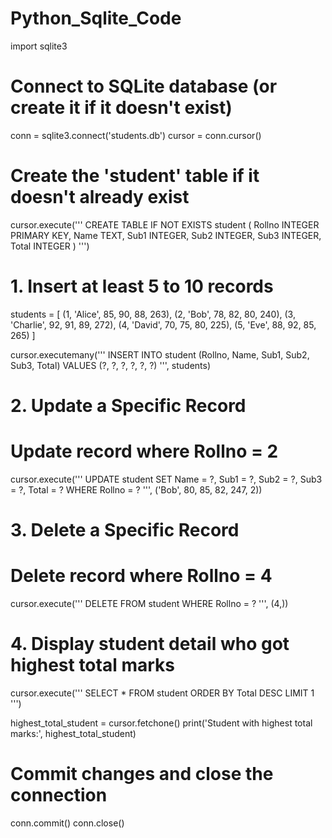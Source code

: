 # Python_Sqlite_Code
import sqlite3

# Connect to SQLite database (or create it if it doesn't exist)
conn = sqlite3.connect('students.db')
cursor = conn.cursor()

# Create the 'student' table if it doesn't already exist
cursor.execute('''
CREATE TABLE IF NOT EXISTS student (
    Rollno INTEGER PRIMARY KEY,
    Name TEXT,
    Sub1 INTEGER,
    Sub2 INTEGER,
    Sub3 INTEGER,
    Total INTEGER
)
''')

# 1. Insert at least 5 to 10 records
students = [
    (1, 'Alice', 85, 90, 88, 263),
    (2, 'Bob', 78, 82, 80, 240),
    (3, 'Charlie', 92, 91, 89, 272),
    (4, 'David', 70, 75, 80, 225),
    (5, 'Eve', 88, 92, 85, 265)
]

cursor.executemany('''
INSERT INTO student (Rollno, Name, Sub1, Sub2, Sub3, Total)
VALUES (?, ?, ?, ?, ?, ?)
''', students)

# 2. Update a Specific Record
# Update record where Rollno = 2
cursor.execute('''
UPDATE student
SET Name = ?, Sub1 = ?, Sub2 = ?, Sub3 = ?, Total = ?
WHERE Rollno = ?
''', ('Bob', 80, 85, 82, 247, 2))

# 3. Delete a Specific Record
# Delete record where Rollno = 4
cursor.execute('''
DELETE FROM student
WHERE Rollno = ?
''', (4,))

# 4. Display student detail who got highest total marks
cursor.execute('''
SELECT * FROM student
ORDER BY Total DESC
LIMIT 1
''')

highest_total_student = cursor.fetchone()
print('Student with highest total marks:', highest_total_student)

# Commit changes and close the connection
conn.commit()
conn.close()
